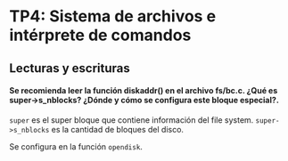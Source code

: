 TP4: Sistema de archivos e intérprete de comandos
========================

Lecturas y escrituras
---------

#### Se recomienda leer la función diskaddr() en el archivo fs/bc.c. ¿Qué es super->s_nblocks? ¿Dónde y cómo se configura este bloque especial?.

`super` es el super bloque que contiene información del file system. `super->s_nblocks` es la cantidad de bloques del disco.

Se configura en la función `opendisk`.
 
